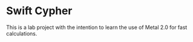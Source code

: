 # Swift Cypher

This is a lab project with the intention to learn the use of Metal 2.0 for fast calculations.
